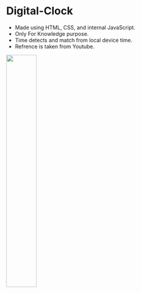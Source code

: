# Digital-Clock

<ul>
  <li>Made using HTML, CSS, and internal JavaScript.</li>
  <li>Only For Knowledge purpose.</li>
  <li>Time detects and match from local device time.</li>
  <li>Refrence is taken from Youtube.</li>
</ul>

<img src = "https://github.com/Arun-webcode/Digital-Clock/blob/main/Clock%20image.png" width="40%" height="40%">
